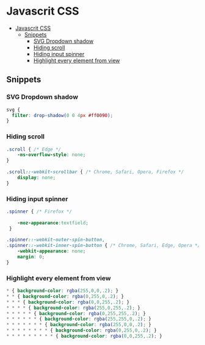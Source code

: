# Javascrit CSS

- [Javascrit CSS](#javascrit-css)
  - [Snippets](#snippets)
    - [SVG Dropdown shadow](#svg-dropdown-shadow)
    - [Hiding scroll](#hiding-scroll)
    - [Hiding input spinner](#hiding-input-spinner)
    - [Highlight every element from view](#highlight-every-element-from-view)

## Snippets

### SVG Dropdown shadow

```css
svg {
  filter: drop-shadow(0 0 4px #ff0090);
}

```

### Hiding scroll

```css
.scroll { /* Edge */
    -ms-overflow-style: none;
}
    
.scroll::-webkit-scrollbar { /* Chrome, Safari, Opera, Firefox */
    display: none; 
}
```

### Hiding input spinner

```css
.spinner { /* Firefox */
    
    -moz-appearance:textfield;
 }
    
.spinner::-webkit-outer-spin-button,
.spinner::-webkit-inner-spin-button { /* Chrome, Safari, Edge, Opera */
    -webkit-appearance: none;
    margin: 0;
}
```

### Highlight every element from view

```css
* { background-color: rgba(255,0,0,.2); }
* * { background-color: rgba(0,255,0,.2); }
* * * { background-color: rgba(0,0,255,.2); }
* * * * { background-color: rgba(255,0,255,.2); }
* * * * * { background-color: rgba(0,255,255,.2); }
* * * * * * { background-color: rgba(255,255,0,.2); }
* * * * * * * { background-color: rgba(255,0,0,.2); }
* * * * * * * * { background-color: rgba(0,255,0,.2); }
* * * * * * * * * { background-color: rgba(0,0,255,.2); }
```
